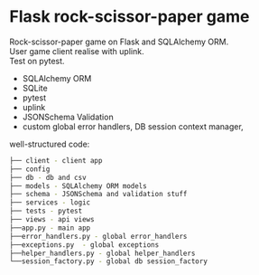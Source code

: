 # Flask rock-scissor-paper game

Rock-scissor-paper game on Flask and SQLAlchemy ORM.\
User game client realise with uplink.\
Test on pytest.

- SQLAlchemy ORM
- SQLite
- pytest
- uplink
- JSONSchema Validation
- custom global error handlers, DB session context manager,

well-structured code:

```bash
├── client - client app
├── config
├── db - db and csv 
├── models - SQLAlchemy ORM models
├── schema - JSONSchema and validation stuff
├── services - logic
├── tests - pytest
├── views - api views
├──app.py - main app
├──error_handlers.py - global error_handlers
├──exceptions.py  - global exceptions
├──helper_handlers.py - global helper_handlers
└──session_factory.py - global db session_factory
```


